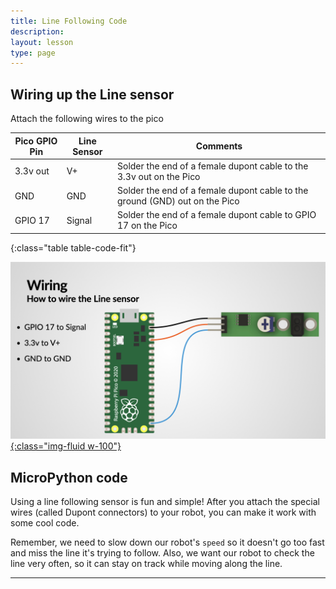 ```yaml
---
title: Line Following Code
description:
layout: lesson
type: page
---
```


## Wiring up the Line sensor

Attach the following wires to the pico

Pico GPIO Pin | Line Sensor | Comments
--------------|------------|---
3.3v out      | V+ | Solder the end of a female dupont cable to the 3.3v out on the Pico
GND           | GND | Solder the end of a female dupont cable to the ground (GND) out on the Pico
GPIO 17       | Signal| Solder the end of a female dupont cable to GPIO 17 on the Pico
{:class="table table-code-fit"}

[![Wiring Diagram](assets/wiring.jpg){:class="img-fluid w-100"}](assets/wiring.jpg)

## MicroPython code

Using a line following sensor is fun and simple! After you attach the special wires (called Dupont connectors) to your robot, you can make it work with some cool code.

Remember, we need to slow down our robot's `speed` so it doesn't go too fast and miss the line it's trying to follow. Also, we want our robot to check the line very often, so it can stay on track while moving along the line.

<script src="https://gist.github.com/kevinmcaleer/088f8409d03e0b5cbdeb09dd9dfad086.js"></script>

---
